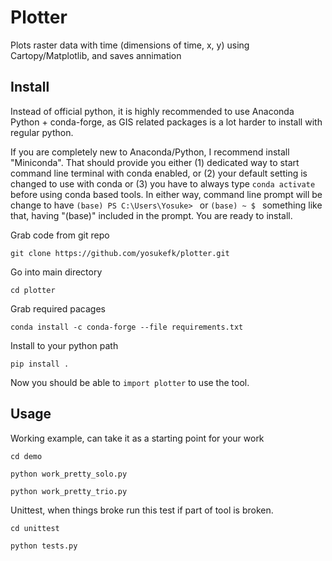 # Plotter

Plots raster data with time (dimensions of time, x, y) using Cartopy/Matplotlib, and saves annimation

## Install

Instead of official python, it is highly recommended to use Anaconda Python + conda-forge, as GIS related packages is a lot harder to install with regular python. 

If you are completely new to Anaconda/Python, I recommend install "Miniconda".  That should provide you either (1) dedicated way to start command line terminal with conda enabled, or (2) your default setting is changed to use with conda or (3) you have to always type `conda activate` before using conda based tools.  In either way, command line prompt will be change to have `(base) PS C:\Users\Yosuke> ` or `(base) ~ $ ` something like that, having "(base)" included in the prompt.  You are ready to install.

Grab code from git repo

`git clone https://github.com/yosukefk/plotter.git`

Go into main directory

`cd plotter`

Grab required pacages

`conda install -c conda-forge --file requirements.txt`

Install to your python path

`pip install .`

Now you should be able to `import plotter` to use the tool.

## Usage

Working example, can take it as a starting point for your work

`cd demo`

`python work_pretty_solo.py`

`python work_pretty_trio.py`

Unittest, when things broke run this test if part of tool is broken.

`cd unittest`

`python tests.py`

